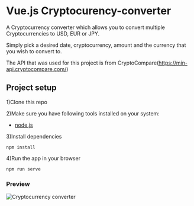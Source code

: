 # Vue.js Cryptocurency-converter

A Cryptocurrency converter which allows you to convert multiple Cryptocurrencies to USD, EUR or JPY.



Simply pick a desired date, cryptocurrency, amount and the currency that you wish to convert to.


The API that was used for this project is from CryptoCompare(https://min-api.cryptocompare.com/)

## Project setup
1)Clone this repo

2)Make sure you have following tools installed on your system:
* [node.js](https://nodejs.org/)

3)Install dependencies 
```
npm install
```
4)Run the app in your browser
```
npm run serve
```

### Preview

![Cryptocurrency converter](https://i.ibb.co/z5mh7fG/crypto-conversion.png)

